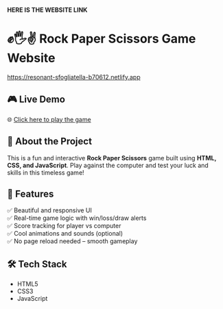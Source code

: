 **HERE IS THE WEBSITE LINK**



# ✊🖐✌ Rock Paper Scissors Game Website
https://resonant-sfogliatella-b70612.netlify.app

## 🎮 Live Demo

🌐 [Click here to play the game](https://resonant-sfogliatella-b70612.netlify.app)

## 📌 About the Project

This is a fun and interactive **Rock Paper Scissors** game built using **HTML, CSS, and JavaScript**. Play against the computer and test your luck and skills in this timeless game!

## 🚀 Features

✅ Beautiful and responsive UI  
✅ Real-time game logic with win/loss/draw alerts  
✅ Score tracking for player vs computer  
✅ Cool animations and sounds (optional)  
✅ No page reload needed – smooth gameplay  


## 🛠️ Tech Stack

- HTML5  
- CSS3  
- JavaScript

